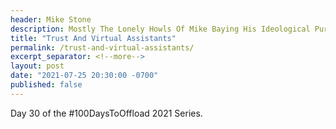 ```yaml
---
header: Mike Stone
description: Mostly The Lonely Howls Of Mike Baying His Ideological Purity At The Moon
title: "Trust And Virtual Assistants"
permalink: /trust-and-virtual-assistants/
excerpt_separator: <!--more-->
layout: post
date: "2021-07-25 20:30:00 -0700"
published: false 
---
```




<!--more-->


Day 30 of the #100DaysToOffload 2021 Series.
